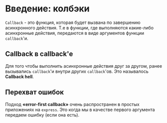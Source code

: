 # Введение: колбэки

`Callback` - это функция, которая будет вызвана по завершению асинхронного действия. Т.е в функции, где выполняются
какие-либо асинхронные действия, передаются в виде аргументов функции `callback`'и.

## Callback в callback'е

Для того чтобы выполнить асинхронные действия друг за другом, ранее вызывались `callback`'и внутри других `callback`'ов.
Это называлось **Callback hell**.

## Перехват ошибок

Подход **«error-first callback»** очень распространен в простых приложениях на `express`. Это когда мы в качестве первого
аргумента передаем ошибку (если она есть).
